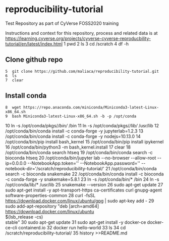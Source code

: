 # reproducibility-tutorial
Test Repository as part of CyVerse FOSS2020 training

Instructions and context for this repository, process and related data is at https://learning.cyverse.org/projects/cyverse-cyverse-reproducbility-tutorial/en/latest/index.html
    1  pwd
    2  ls
    3  cd /scratch
    4  df -h
## Clone github repo
    5  git clone https://github.com/maliaca/reproducibility-tutorial.git
    6  ls
    7  clear

## Install conda
    8  wget https://repo.anaconda.com/miniconda/Miniconda3-latest-Linux-x86_64.sh
    9  bash Miniconda3-latest-Linux-x86_64.sh -b -p /opt/conda
   10  ln -s /opt/conda/pkgs/*/bin/* /bin
   11  ln -s /opt/conda/pkgs/*/lib/* /usr/lib
   12  /opt/conda/bin/conda install -c conda-forge -y jupyterlab=1.2.3
   13  /opt/conda/bin/conda install -c conda-forge -y nodejs=10.13.0
   14  /opt/conda/bin/pip install bash_kernel
   15  /opt/conda/bin/pip install ipykernel
   16  /opt/conda/bin/python3 -m bash_kernel.install
   17  clear
   18  /opt/conda/bin/conda search htseq
   19  /opt/conda/bin/conda search -c bioconda htseq
   20  /opt/conda/bin/jupyter lab --no-browser --allow-root --ip=0.0.0.0 --NotebookApp.token='' --NotebookApp.password='' --notebook-dir='/scratch/reproducibility-tutorial/'
   21  /opt/conda/bin/conda search -c bioconda snakemake
   22  /opt/conda/bin/conda install -c bioconda -c conda-forge -y snakemake=5.8.1
   23  ln -s /opt/conda/bin/* /bin
   24  ln -s /opt/conda/lib/* /usr/lib
   25  snakemake --version
   26  sudo apt-get update
   27  sudo apt-get install -y apt-transport-https ca-certificates curl gnupg-agent software-properties-common
   28  curl -fsSL https://download.docker.com/linux/ubuntu/gpg | sudo apt-key add -
   29  sudo add-apt-repository  "deb [arch=amd64] https://download.docker.com/linux/ubuntu \
 $(lsb_release -cs) \
 stable"
   30  sudo apt-get update
   31  sudo apt-get install -y docker-ce docker-ce-cli containerd.io
   32  docker run hello-world
   33  ls
   34  cd /scratch/reproducibility-tutorial/
   35  history >>README.md
